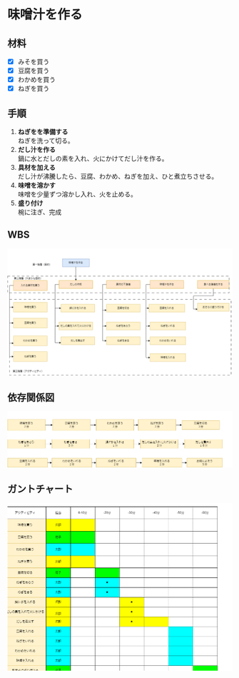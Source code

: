 # 味噌汁を作る 
## 材料
- [x] みそを買う
- [x] 豆腐を買う
- [x] わかめを買う
- [x] ねぎを買う
## 手順
1. **ねぎをを準備する**  
   ねぎを洗って切る。
2. **だし汁を作る**  
   鍋に水とだしの素を入れ、火にかけてだし汁を作る。
3. **具材を加える**  
   だし汁が沸騰したら、豆腐、わかめ、ねぎを加え、ひと煮立ちさせる。
4. **味噌を溶かす**  
   味噌を少量ずつ溶かし入れ、火を止める。
5. **盛り付け**  
   椀に注ぎ、完成
## WBS
![](png/2024-10-13-16-28-44.png)
## 依存関係図
![](png/2024-10-13-16-30-11.png)
## ガントチャート
![](png/2024-10-13-16-31-04.png)